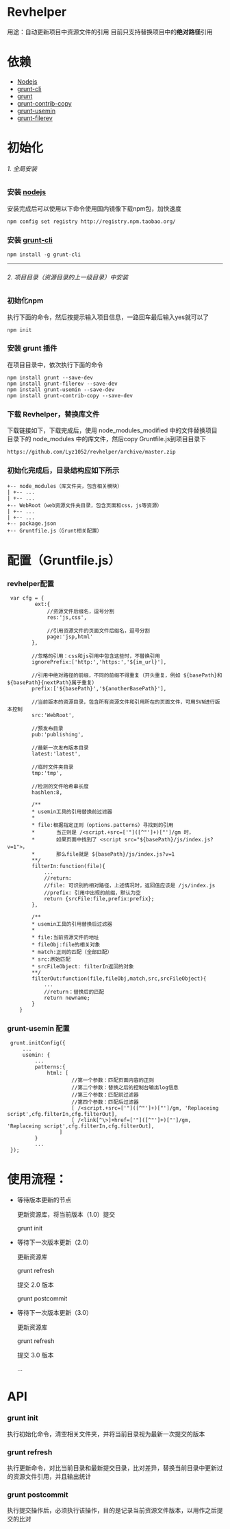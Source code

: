 # Revhelper
 用途：自动更新项目中资源文件的引用
 目前只支持替换项目中的**绝对路径**引用
 
# 依赖
 - [Nodejs](http://nodejs.cn/download/)
 - [grunt-cli](https://gruntjs.com/getting-started)
 - [grunt](https://gruntjs.com/getting-started)
 - [grunt-contrib-copy](https://github.com/gruntjs/grunt-contrib-copy/)
 - [grunt-usemin](https://github.com/yeoman/grunt-usemin)
 - [grunt-filerev](https://github.com/yeoman/grunt-filerev)
 
# 初始化



###### 1. 全局安装


### 安装 [nodejs](http://nodejs.cn/download/)
安装完成后可以使用以下命令使用国内镜像下载npm包，加快速度
```
npm config set registry http://registry.npm.taobao.org/
```


### 安装 [grunt-cli](https://gruntjs.com/getting-started)
```
npm install -g grunt-cli
```

---

###### 2. 项目目录（资源目录的上一级目录）中安装

### 初始化npm
执行下面的命令，然后按提示输入项目信息，一路回车最后输入yes就可以了
```
npm init
```

### 安装 grunt 插件
在项目目录中，依次执行下面的命令
```
npm install grunt --save-dev
npm install grunt-filerev --save-dev
npm install grunt-usemin --save-dev
npm install grunt-contrib-copy --save-dev
```
### 下载 Revhelper，替换库文件
下载链接如下，下载完成后，使用 node_modules_modified 中的文件替换项目目录下的 node_modules 中的库文件，然后copy Gruntfile.js到项目目录下
```
https://github.com/Lyz1052/revhelper/archive/master.zip
```

### 初始化完成后，目录结构应如下所示

```
+-- node_modules（库文件夹，包含相关模块）
| +-- ...
| +-- ...
+-- WebRoot（web资源文件夹目录，包含页面和css，js等资源）
| +-- ...
| +-- ...
+-- package.json
+-- Gruntfile.js（Grunt相关配置）
```

# 配置（Gruntfile.js）

### revhelper配置
```
 var cfg = {
         ext:{
             //资源文件后缀名，逗号分割
             res:'js,css',
             
             //引用资源文件的页面文件后缀名，逗号分割
             page:'jsp,html'
        },
        
        //忽略的引用：css和js引用中包含这些时，不替换引用
        ignorePrefix:['http:','https:','${im_url}'],
        
        //引用中绝对路径的前缀，不同的前缀不得重复（开头重复，例如 ${basePath}和${basePath}{nextPath}属于重复）
        prefix:['${basePath}','${anotherBasePath}'],
        
        //当前版本的资源目录，包含所有资源文件和引用所在的页面文件，可用SVN进行版本控制
        src:'WebRoot',
        
        //预发布目录
        pub:'publishing',
        
        //最新一次发布版本目录
        latest:'latest',
        
        //临时文件夹目录
        tmp:'tmp',
        
        //检测的文件哈希串长度
        hashlen:8,
        
        /**
        * usemin工具的引用替换前过滤器
        *
        * file:根据指定正则（options.patterns）寻找到的引用
        *       当正则是 /<script.+src=['"]([^"']+)["']/gm 时，
        *       如果页面中找到了 <script src="${basePath}/js/index.js?v=1">，
        *       那么file就是 ${basePath}/js/index.js?v=1
        **/
        filterIn:function(file){
            ...
            //return: 
            //file: 可识别的相对路径，上述情况时，返回值应该是 /js/index.js
            //prefix: 引用中出现的前缀，默认为空
            return {srcFile:file,prefix:prefix};
        },
        
        /**
        * usemin工具的引用替换后过滤器
        *
        * file:当前资源文件的地址
        * fileObj:file的相关对象
        * match:正则的匹配（全部匹配）
        * src:原始匹配
        * srcFileObject: filterIn返回的对象
        **/
        filterOut:function(file,fileObj,match,src,srcFileObject){
            ...
            //return：替换后的匹配
            return newname;
        }
    }
```

### grunt-usemin 配置
```
 grunt.initConfig({
	 ...
	 usemin: {
         ...
         patterns:{
             html: [
                     //第一个参数：匹配页面内容的正则
                     //第二个参数：替换之后的控制台输出log信息
                     //第三个参数：匹配前过滤器
                     //第四个参数：匹配后过滤器
                     [ /<script.+src=['"]([^"']+)["']/gm, 'Replaceing script',cfg.filterIn,cfg.filterOut],
                     [ /<link[^\>]+href=['"]([^"']+)["']/gm, 'Replaceing script',cfg.filterIn,cfg.filterOut],
                 ]
         }
         ...
 });
```

# 使用流程：

- 等待版本更新的节点

	更新资源库，将当前版本（1.0）提交
	
	grunt init
	
- 等待下一次版本更新（2.0）

	更新资源库
	
	grunt refresh
	
	提交 2.0 版本
	
	grunt postcommit
	
- 等待下一次版本更新（3.0）

	更新资源库
	
	grunt refresh
	
	提交 3.0 版本
	
	...
	
# API

### grunt init
执行初始化命令，清空相关文件夹，并将当前目录视为最新一次提交的版本

### grunt refresh
执行更新命令，对比当前目录和最新提交目录，比对差异，替换当前目录中更新过的资源文件引用，并且输出统计

### grunt postcommit
执行提交操作后，必须执行该操作，目的是记录当前资源文件版本，以用作之后提交的比对


